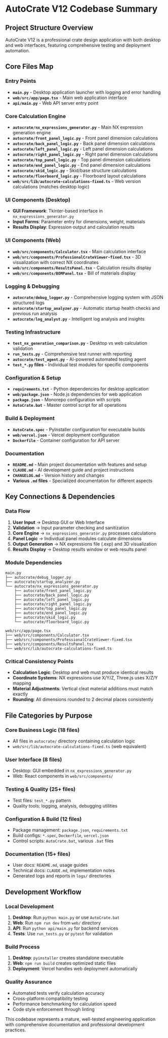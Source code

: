 # AutoCrate V12 Codebase Summary

## Project Structure Overview

AutoCrate V12 is a professional crate design application with both desktop and web interfaces, featuring comprehensive testing and deployment automation.

## Core Files Map

### Entry Points
- **`main.py`** - Desktop application launcher with logging and error handling
- **`web/src/app/page.tsx`** - Main web application interface
- **`api/main.py`** - Web API server entry point

### Core Calculation Engine
- **`autocrate/nx_expressions_generator.py`** - Main NX expression generation engine
- **`autocrate/front_panel_logic.py`** - Front panel dimension calculations
- **`autocrate/back_panel_logic.py`** - Back panel dimension calculations  
- **`autocrate/left_panel_logic.py`** - Left panel dimension calculations
- **`autocrate/right_panel_logic.py`** - Right panel dimension calculations
- **`autocrate/top_panel_logic.py`** - Top panel dimension calculations
- **`autocrate/end_panel_logic.py`** - End panel dimension calculations
- **`autocrate/skid_logic.py`** - Skid/base structure calculations
- **`autocrate/floorboard_logic.py`** - Floorboard layout calculations
- **`web/src/lib/autocrate-calculations-fixed.ts`** - Web version calculations (matches desktop logic)

### UI Components (Desktop)
- **GUI Framework**: Tkinter-based interface in `nx_expressions_generator.py`
- **Input Forms**: Parameter entry for dimensions, weight, materials
- **Results Display**: Expression output and calculation results

### UI Components (Web)
- **`web/src/components/Calculator.tsx`** - Main calculation interface
- **`web/src/components/ProfessionalCrateViewer-fixed.tsx`** - 3D visualization with correct NX coordinates
- **`web/src/components/ResultsPanel.tsx`** - Calculation results display
- **`web/src/components/BOMPanel.tsx`** - Bill of materials display

### Logging & Debugging
- **`autocrate/debug_logger.py`** - Comprehensive logging system with JSON structured logs
- **`autocrate/startup_analyzer.py`** - Automatic startup health checks and previous run analysis
- **`autocrate/log_analyst.py`** - Intelligent log analysis and insights

### Testing Infrastructure  
- **`test_nx_generation_comparison.py`** - Desktop vs web calculation validation
- **`run_tests.py`** - Comprehensive test runner with reporting
- **`autocrate/test_agent.py`** - AI-powered automated testing agent
- **`test_*.py` files** - Individual test modules for specific components

### Configuration & Setup
- **`requirements.txt`** - Python dependencies for desktop application
- **`web/package.json`** - Node.js dependencies for web application  
- **`package.json`** - Monorepo configuration with scripts
- **`AutoCrate.bat`** - Master control script for all operations

### Build & Deployment
- **`AutoCrate.spec`** - PyInstaller configuration for executable builds
- **`web/vercel.json`** - Vercel deployment configuration
- **`Dockerfile`** - Container configuration for API server

### Documentation
- **`README.md`** - Main project documentation with features and setup
- **`CLAUDE.md`** - AI development guide and project instructions  
- **`CHANGELOG.md`** - Version history and changes
- **Various `.md` files** - Specialized documentation for different aspects

## Key Connections & Dependencies

### Data Flow
1. **User Input** → Desktop GUI or Web Interface
2. **Validation** → Input parameter checking and sanitization
3. **Core Engine** → `nx_expressions_generator.py` processes calculations
4. **Panel Logic** → Individual panel modules calculate dimensions
5. **Output Generation** → NX expressions file (.exp) and 3D visualization
6. **Results Display** → Desktop results window or web results panel

### Module Dependencies
```
main.py
├── autocrate/debug_logger.py
├── autocrate/startup_analyzer.py  
└── autocrate/nx_expressions_generator.py
    ├── autocrate/front_panel_logic.py
    ├── autocrate/back_panel_logic.py
    ├── autocrate/left_panel_logic.py
    ├── autocrate/right_panel_logic.py
    ├── autocrate/top_panel_logic.py
    ├── autocrate/end_panel_logic.py
    ├── autocrate/skid_logic.py
    └── autocrate/floorboard_logic.py

web/src/app/page.tsx
├── web/src/components/Calculator.tsx
├── web/src/components/ProfessionalCrateViewer-fixed.tsx
├── web/src/components/ResultsPanel.tsx
└── web/src/lib/autocrate-calculations-fixed.ts
```

### Critical Consistency Points
- **Calculation Logic**: Desktop and web must produce identical results
- **Coordinate Systems**: NX expressions use X/Y/Z, Three.js uses X/Z/Y mapping  
- **Material Adjustments**: Vertical cleat material additions must match exactly
- **Rounding**: All dimensions rounded to 2 decimal places consistently

## File Categories by Purpose

### Core Business Logic (18 files)
- All files in `autocrate/` directory containing calculation logic
- `web/src/lib/autocrate-calculations-fixed.ts` (web equivalent)

### User Interface (8 files)
- Desktop: GUI embedded in `nx_expressions_generator.py`
- Web: React components in `web/src/components/`

### Testing & Quality (25+ files)  
- Test files: `test_*.py` pattern
- Quality tools: logging, analysis, debugging utilities

### Configuration & Build (12 files)
- Package management: `package.json`, `requirements.txt`
- Build configs: `*.spec`, `Dockerfile`, `vercel.json`
- Control scripts: `AutoCrate.bat`, various `.bat` files

### Documentation (15+ files)
- User docs: `README.md`, usage guides
- Technical docs: `CLAUDE.md`, implementation notes
- Generated logs and reports in `logs/` directories

## Development Workflow

### Local Development
1. **Desktop**: Run `python main.py` or use `AutoCrate.bat`
2. **Web**: Run `npm run dev` from `web/` directory  
3. **API**: Run `python api/main.py` for backend services
4. **Tests**: Use `run_tests.py` or `pytest` for validation

### Build Process
1. **Desktop**: `pyinstaller` creates standalone executable
2. **Web**: `npm run build` creates optimized static files
3. **Deployment**: Vercel handles web deployment automatically

### Quality Assurance
- Automated tests verify calculation accuracy
- Cross-platform compatibility testing
- Performance benchmarking for calculation speed
- Code style enforcement through linting

This codebase represents a mature, well-tested engineering application with comprehensive documentation and professional development practices.